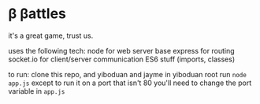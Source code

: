 # β βattles

it's a great game, trust us.

uses the following tech:
	node for web server base
	express for routing
	socket.io for client/server communication
	ES6 stuff (imports, classes)

to run:
	clone this repo, and yiboduan and jayme
	in yiboduan root run `node app.js` except to run it on a port that isn't 80 you'll need to change the port variable in `app.js`